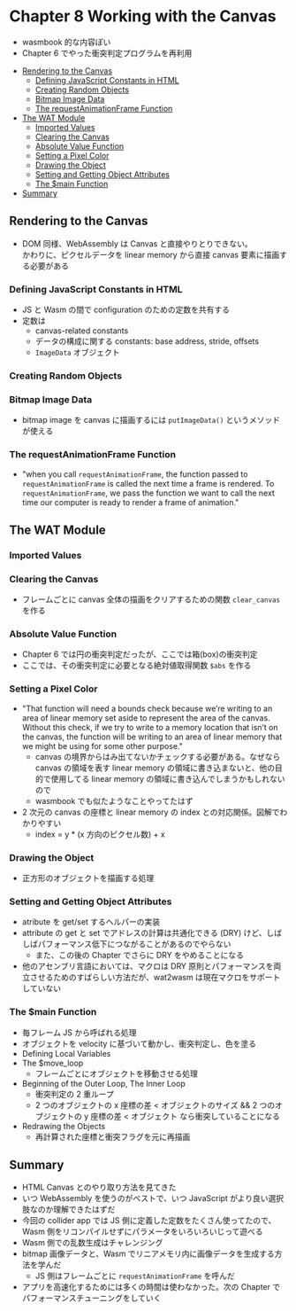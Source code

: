# Chapter 8 Working with the Canvas

- wasmbook 的な内容ぽい
- Chapter 6 でやった衝突判定プログラムを再利用

<!-- TOC -->

- [Rendering to the Canvas](#rendering-to-the-canvas)
  - [Defining JavaScript Constants in HTML](#defining-javascript-constants-in-html)
  - [Creating Random Objects](#creating-random-objects)
  - [Bitmap Image Data](#bitmap-image-data)
  - [The requestAnimationFrame Function](#the-requestanimationframe-function)
- [The WAT Module](#the-wat-module)
  - [Imported Values](#imported-values)
  - [Clearing the Canvas](#clearing-the-canvas)
  - [Absolute Value Function](#absolute-value-function)
  - [Setting a Pixel Color](#setting-a-pixel-color)
  - [Drawing the Object](#drawing-the-object)
  - [Setting and Getting Object Attributes](#setting-and-getting-object-attributes)
  - [The $main Function](#the-main-function)
- [Summary](#summary)

<!-- /TOC -->

## Rendering to the Canvas

- DOM 同様、WebAssembly は Canvas と直接やりとりできない。  
  かわりに、ピクセルデータを linear memory から直接 canvas 要素に描画する必要がある

### Defining JavaScript Constants in HTML

- JS と Wasm の間で configuration のための定数を共有する
- 定数は
  - canvas-related constants
  - データの構成に関する constants: base address, stride, offsets
  - `ImageData` オブジェクト

### Creating Random Objects

### Bitmap Image Data

- bitmap image を canvas に描画するには `putImageData()` というメソッドが使える

### The requestAnimationFrame Function

- "when you call `requestAnimationFrame`, the function passed to `requestAnimationFrame` is called the next time a frame is rendered. To `requestAnimationFrame`, we pass the function we want to call the next time our computer is ready to render a frame of animation."

## The WAT Module

### Imported Values

### Clearing the Canvas

- フレームごとに canvas 全体の描画をクリアするための関数 `clear_canvas` を作る

### Absolute Value Function

- Chapter 6 では円の衝突判定だったが、ここでは箱(box)の衝突判定
- ここでは、その衝突判定に必要となる絶対値取得関数 `$abs` を作る

### Setting a Pixel Color

- "That function will need a bounds check because we’re writing to an area of linear memory set aside to represent the area of the canvas. Without this check, if we try to write to a memory location that isn’t on the canvas, the function will be writing to an area of linear memory that we might be using for some other purpose."
  - canvas の境界からはみ出てないかチェックする必要がある。なぜなら canvas の領域を表す linear memory の領域に書き込まないと、他の目的で使用してる linear memory の領域に書き込んでしまうかもしれないので
  - wasmbook でも似たようなことやってたはず
- 2 次元の canvas の座標と linear memory の index との対応関係。図解でわかりやすい
  - index = y \* (x 方向のピクセル数) + x

### Drawing the Object

- 正方形のオブジェクトを描画する処理

### Setting and Getting Object Attributes

- atribute を get/set するヘルパーの実装
- attribute の get と set でアドレスの計算は共通化できる (DRY) けど、しばしばパフォーマンス低下につながることがあるのでやらない
  - また、この後の Chapter でさらに DRY をやめることになる
- 他のアセンブリ言語においては、マクロは DRY 原則とパフォーマンスを両立させるためのすばらしい方法だが、wat2wasm は現在マクロをサポートしていない

### The $main Function

- 毎フレーム JS から呼ばれる処理
- オブジェクトを velocity に基づいて動かし、衝突判定し、色を塗る
- Defining Local Variables
- The $move_loop
  - フレームごとにオブジェクトを移動させる処理
- Beginning of the Outer Loop, The Inner Loop
  - 衝突判定の 2 重ループ
  - 2 つのオブジェクトの x 座標の差 < オブジェクトのサイズ && 2 つのオブジェクトの y 座標の差 < オブジェクト なら衝突していることになる
- Redrawing the Objects
  - 再計算された座標と衝突フラグを元に再描画

## Summary

- HTML Canvas とのやり取り方法を見てきた
- いつ WebAssembly を使うのがベストで、いつ JavaScript がより良い選択肢なのか理解できたはずだ
- 今回の collider app では JS 側に定義した定数をたくさん使ってたので、Wasm 側をリコンパイルせずにパラメータをいろいろいじって遊べる
- Wasm 側での乱数生成はチャレンジング
- bitmap 画像データと、Wasm でリニアメモリ内に画像データを生成する方法を学んだ
  - JS 側はフレームごとに `requestAnimationFrame` を呼んだ
- アプリを高速化するためには多くの時間は使わなかった。次の Chapter でパフォーマンスチューニングをしていく
